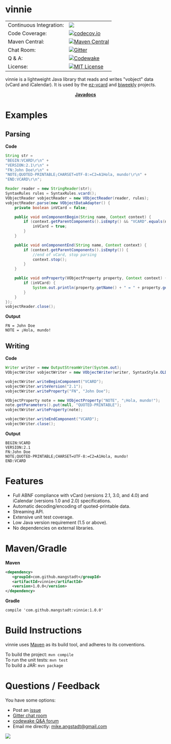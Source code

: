 # vinnie

|     |     |
| --- | --- |
| Continuous Integration: | [![](https://travis-ci.org/mangstadt/vinnie.svg?branch=master)](https://travis-ci.org/mangstadt/vinnie) |
| Code Coverage: | [![codecov.io](http://codecov.io/github/mangstadt/vinnie/coverage.svg?branch=master)](http://codecov.io/github/mangstadt/vinnie?branch=master) |
| Maven Central: | [![Maven Central](https://maven-badges.herokuapp.com/maven-central/com.github.mangstadt/vinnie/badge.svg)](https://maven-badges.herokuapp.com/maven-central/com.github.mangstadt/vinnie) |
| Chat Room: | [![Gitter](https://badges.gitter.im/Join%20Chat.svg)](https://gitter.im/mangstadt/vinnie?utm_source=badge&utm_medium=badge&utm_campaign=pr-badge) |
| Q & A: | [![Codewake](https://www.codewake.com/badges/ask_question.svg)](https://www.codewake.com/p/vinnie) |
| License: | [![MIT License](https://img.shields.io/badge/License-MIT-red.svg)](https://github.com/mangstadt/vinnie/blob/master/LICENSES) |

vinnie is a lightweight Java library that reads and writes "vobject" data (vCard and iCalendar).  It is used by the [ez-vcard](https://github.com/mangstadt/ez-vcard) and [biweekly](https://github.com/mangstadt/biweekly) projects.

<p align="center"><strong><a href="http://mangstadt.github.io/vinnie/javadocs/latest/">Javadocs</a></strong></p>

# Examples

## Parsing

**Code**

```java
String str =
"BEGIN:VCARD\r\n" +
"VERSION:2.1\r\n" +
"FN:John Doe\r\n" +
"NOTE;QUOTED-PRINTABLE;CHARSET=UTF-8:=C2=A1Hola, mundo!\r\n" +
"END:VCARD\r\n";

Reader reader = new StringReader(str);
SyntaxRules rules = SyntaxRules.vcard();
VObjectReader vobjectReader = new VObjectReader(reader, rules);
vobjectReader.parse(new VObjectDataAdapter() {
	private boolean inVCard = false;

	public void onComponentBegin(String name, Context context) {
		if (context.getParentComponents().isEmpty() && "VCARD".equals(name)){
			inVCard = true;
		}
	}

	public void onComponentEnd(String name, Context context) {
		if (context.getParentComponents().isEmpty()) {
			//end of vCard, stop parsing
			context.stop();
		}
	}

	public void onProperty(VObjectProperty property, Context context) {
		if (inVCard) {
			System.out.println(property.getName() + " = " + property.getValue());
		}
	}
});
vobjectReader.close();
```

**Output**

```
FN = John Doe
NOTE = ¡Hola, mundo!
```

## Writing

**Code**

```java
Writer writer = new OutputStreamWriter(System.out);
VObjectWriter vobjectWriter = new VObjectWriter(writer, SyntaxStyle.OLD);

vobjectWriter.writeBeginComponent("VCARD");
vobjectWriter.writeVersion("2.1");
vobjectWriter.writeProperty("FN", "John Doe");

VObjectProperty note = new VObjectProperty("NOTE", "¡Hola, mundo!");
note.getParameters().put(null, "QUOTED-PRINTABLE");
vobjectWriter.writeProperty(note);

vobjectWriter.writeEndComponent("VCARD");
vobjectWriter.close();
```

**Output**

```
BEGIN:VCARD
VERSION:2.1
FN:John Doe
NOTE;QUOTED-PRINTABLE;CHARSET=UTF-8:=C2=A1Hola, mundo!
END:VCARD
```

# Features

 * Full ABNF compliance with vCard (versions 2.1, 3.0, and 4.0) and iCalendar (versions 1.0 and 2.0) specifications.
 * Automatic decoding/encoding of quoted-printable data.
 * Streaming API.
 * Extensive unit test coverage.
 * Low Java version requirement (1.5 or above).
 * No dependencies on external libraries.

# Maven/Gradle


**Maven**

```xml
<dependency>
   <groupId>com.github.mangstadt</groupId>
   <artifactId>vinnie</artifactId>
   <version>1.0.0</version>
</dependency>
```

**Gradle**

```
compile 'com.github.mangstadt:vinnie:1.0.0'
```

# Build Instructions

vinnie uses [Maven](http://maven.apache.org/) as its build tool, and adheres to its conventions.

To build the project: `mvn compile`  
To run the unit tests: `mvn test`  
To build a JAR: `mvn package`

# Questions / Feedback

You have some options:

 * Post an [issue](https://github.com/mangstadt/vinnie/issues)
 * [Gitter chat room](https://gitter.im/mangstadt/vinnie)
 * [codewake Q&A forum](https://www.codewake.com/p/vinnie)
 * Email me directly: [mike.angstadt@gmail.com](mailto:mike.angstadt@gmail.com)

[![](https://www.paypalobjects.com/en_US/i/btn/btn_donateCC_LG.gif)](https://www.paypal.com/cgi-bin/webscr?cmd=_donations&business=8CEN7MPKRBKU6&lc=US&item_name=Michael%20Angstadt&item_number=vinnie&currency_code=USD&bn=PP%2dDonationsBF%3abtn_donateCC_LG%2egif%3aNonHosted)

